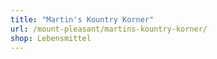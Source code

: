 ```yaml
---
title: "Martin's Kountry Korner"
url: /mount-pleasant/martins-kountry-korner/
shop: Lebensmittel
---
```


